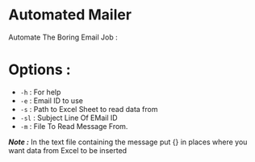 # Automated Mailer 

Automate The Boring Email Job :

# Options :

* `-h`  : For help
* `-e`  : Email ID to use
* `-s`  : Path to Excel Sheet to read data from 
* `-sl` : Subject Line Of EMail ID
* `-m`  : File To Read Message From. 

***Note :*** In the text file containing the message put {} in places where you want data from Excel to be inserted
